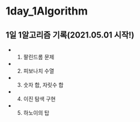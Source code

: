 # 1day_1Algorithm

## 1일 1알고리즘 기록(2021.05.01 시작!)

* 1. 팔린드롬 문제
* 2. 피보나치 수열
* 3. 숫자 합, 자릿수 합
* 4. 이진 탐색 구현
* 5. 하노이의 탑

